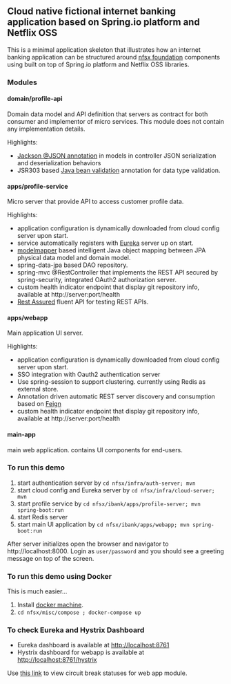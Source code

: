 ## Cloud native fictional internet banking application based on Spring.io platform and Netflix OSS

This is a minimal application skeleton that illustrates how an internet banking application can be structured around 
[nfsx foundation](../foundation) components using built on top of Spring.io platform and Netflix OSS libraries.

### Modules
#### domain/profile-api
Domain data model and API definition that servers as contract for both consumer and implementor of micro services. 
This module does not contain any implementation details.

Highlights:
 * [Jackson @JSON annotation](https://github.com/FasterXML/jackson-annotations) in models in controller JSON serialization and deserialization behaviors
 * JSR303 based [Java bean validation](http://beanvalidation.org) annotation for data type validation. 

#### apps/profile-service
Micro server that provide API to access customer profile data. 
 
Highlights:
 * application configuration is dynamically downloaded from cloud config server upon start.
 * service automatically registers with [Eureka](https://github.com/Netflix/eureka/wiki) server up on start.
 * [modelmapper](http://modelmapper.org) based intelligent Java object mapping between JPA physical data model and domain model.
 * spring-data-jpa based DAO repository.
 * spring-mvc @RestController that implements the REST API secured by spring-security, integrated OAuth2 authorization server.
 * custom health indicator endpoint that display git repository info, available at http://server:port/health
 * [Rest Assured](https://github.com/jayway/rest-assured/wiki) fluent API for testing REST APIs.
 
#### apps/webapp
Main application UI server. 
 
Highlights:
 * application configuration is dynamically downloaded from cloud config server upon start.
 * SSO integration with Oauth2 authentication server
 * Use spring-session to support clustering. currently using Redis as external store.
 * Annotation driven automatic REST server discovery and consumption based on [Feign](https://github.com/Netflix/feign)
 * custom health indicator endpoint that display git repository info, available at http://server:port/health
 
#### main-app
main web application. contains UI components for end-users. 

### To run this demo
1. start authentication server by ``` cd nfsx/infra/auth-server; mvn ```
2. start cloud config and Eureka server by ``` cd nfsx/infra/cloud-server; mvn ```
3. start profile service by ``` cd nfsx/ibank/apps/profile-server; mvn spring-boot:run ```
4. start Redis server
5. start main UI application by ``` cd nfsx/ibank/apps/webapp; mvn spring-boot:run ```

After server initializes open the browser and navigator to http://localhost:8000. Login as ```user/password``` and you should see a greeting message on top of the screen.

### To run this demo using Docker 
This is much easier...
1. Install [docker machine](https://www.docker.com/docker-machine).
2. ``` cd nfsx/misc/compose ; docker-compose up ```

### To check Eureka and Hystrix Dashboard
* Eureka dashboard is available at [http://localhost:8761](http://localhost:8761)
* Hystrix dashboard for webapp is available at [http://localhost:8761/hystrix](http://localhost:8761/hystrix)

Use [this link](http://localhost:8761/hystrix/monitor?stream=http%3A%2F%2Flocalhost%3A8000%2Fhystrix.stream) to view circuit break statuses for web app module.


